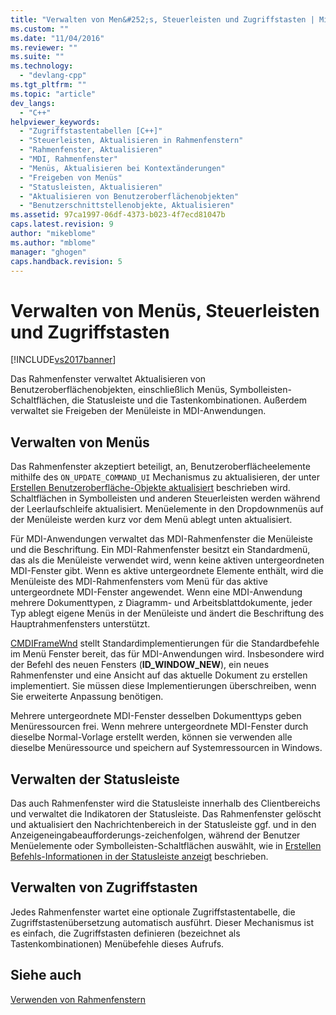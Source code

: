 ```yaml
---
title: "Verwalten von Men&#252;s, Steuerleisten und Zugriffstasten | Microsoft Docs"
ms.custom: ""
ms.date: "11/04/2016"
ms.reviewer: ""
ms.suite: ""
ms.technology: 
  - "devlang-cpp"
ms.tgt_pltfrm: ""
ms.topic: "article"
dev_langs: 
  - "C++"
helpviewer_keywords: 
  - "Zugriffstastentabellen [C++]"
  - "Steuerleisten, Aktualisieren in Rahmenfenstern"
  - "Rahmenfenster, Aktualisieren"
  - "MDI, Rahmenfenster"
  - "Menüs, Aktualisieren bei Kontextänderungen"
  - "Freigeben von Menüs"
  - "Statusleisten, Aktualisieren"
  - "Aktualisieren von Benutzeroberflächenobjekten"
  - "Benutzerschnittstellenobjekte, Aktualisieren"
ms.assetid: 97ca1997-06df-4373-b023-4f7ecd81047b
caps.latest.revision: 9
author: "mikeblome"
ms.author: "mblome"
manager: "ghogen"
caps.handback.revision: 5
---
```

# Verwalten von Men&#252;s, Steuerleisten und Zugriffstasten
[!INCLUDE[vs2017banner](../assembler/inline/includes/vs2017banner.md)]

Das Rahmenfenster verwaltet Aktualisieren von Benutzeroberflächenobjekten, einschließlich Menüs, Symbolleisten\-Schaltflächen, die Statusleiste und die Tastenkombinationen.  Außerdem verwaltet sie Freigeben der Menüleiste in MDI\-Anwendungen.  
  
## Verwalten von Menüs  
 Das Rahmenfenster akzeptiert beteiligt, an, Benutzeroberflächeelemente mithilfe des `ON_UPDATE_COMMAND_UI` Mechanismus zu aktualisieren, der unter [Erstellen Benutzeroberfläche\-Objekte aktualisiert](../mfc/how-to-update-user-interface-objects.md) beschrieben wird.  Schaltflächen in Symbolleisten und anderen Steuerleisten werden während der Leerlaufschleife aktualisiert.  Menüelemente in den Dropdownmenüs auf der Menüleiste werden kurz vor dem Menü ablegt unten aktualisiert.  
  
 Für MDI\-Anwendungen verwaltet das MDI\-Rahmenfenster die Menüleiste und die Beschriftung.  Ein MDI\-Rahmenfenster besitzt ein Standardmenü, das als die Menüleiste verwendet wird, wenn keine aktiven untergeordneten MDI\-Fenster gibt.  Wenn es aktive untergeordnete Elemente enthält, wird die Menüleiste des MDI\-Rahmenfensters vom Menü für das aktive untergeordnete MDI\-Fenster angewendet.  Wenn eine MDI\-Anwendung mehrere Dokumenttypen, z Diagramm\- und Arbeitsblattdokumente, jeder Typ ablegt eigene Menüs in der Menüleiste und ändert die Beschriftung des Hauptrahmenfensters unterstützt.  
  
 [CMDIFrameWnd](../mfc/reference/cmdiframewnd-class.md) stellt Standardimplementierungen für die Standardbefehle im Menü Fenster bereit, das für MDI\-Anwendungen wird.  Insbesondere wird der Befehl des neuen Fensters \(**ID\_WINDOW\_NEW**\), ein neues Rahmenfenster und eine Ansicht auf das aktuelle Dokument zu erstellen implementiert.  Sie müssen diese Implementierungen überschreiben, wenn Sie erweiterte Anpassung benötigen.  
  
 Mehrere untergeordnete MDI\-Fenster desselben Dokumenttyps geben Menüressourcen frei.  Wenn mehrere untergeordnete MDI\-Fenster durch dieselbe Normal\-Vorlage erstellt werden, können sie verwenden alle dieselbe Menüressource und speichern auf Systemressourcen in Windows.  
  
## Verwalten der Statusleiste  
 Das auch Rahmenfenster wird die Statusleiste innerhalb des Clientbereichs und verwaltet die Indikatoren der Statusleiste.  Das Rahmenfenster gelöscht und aktualisiert den Nachrichtenbereich in der Statusleiste ggf. und in den Anzeigeneingabeaufforderungs\-zeichenfolgen, während der Benutzer Menüelemente oder Symbolleisten\-Schaltflächen auswählt, wie in [Erstellen Befehls\-Informationen in der Statusleiste anzeigt](../mfc/how-to-display-command-information-in-the-status-bar.md) beschrieben.  
  
## Verwalten von Zugriffstasten  
 Jedes Rahmenfenster wartet eine optionale Zugriffstastentabelle, die Zugriffstastenübersetzung automatisch ausführt.  Dieser Mechanismus ist es einfach, die Zugriffstasten definieren \(bezeichnet als Tastenkombinationen\) Menübefehle dieses Aufrufs.  
  
## Siehe auch  
 [Verwenden von Rahmenfenstern](../mfc/using-frame-windows.md)